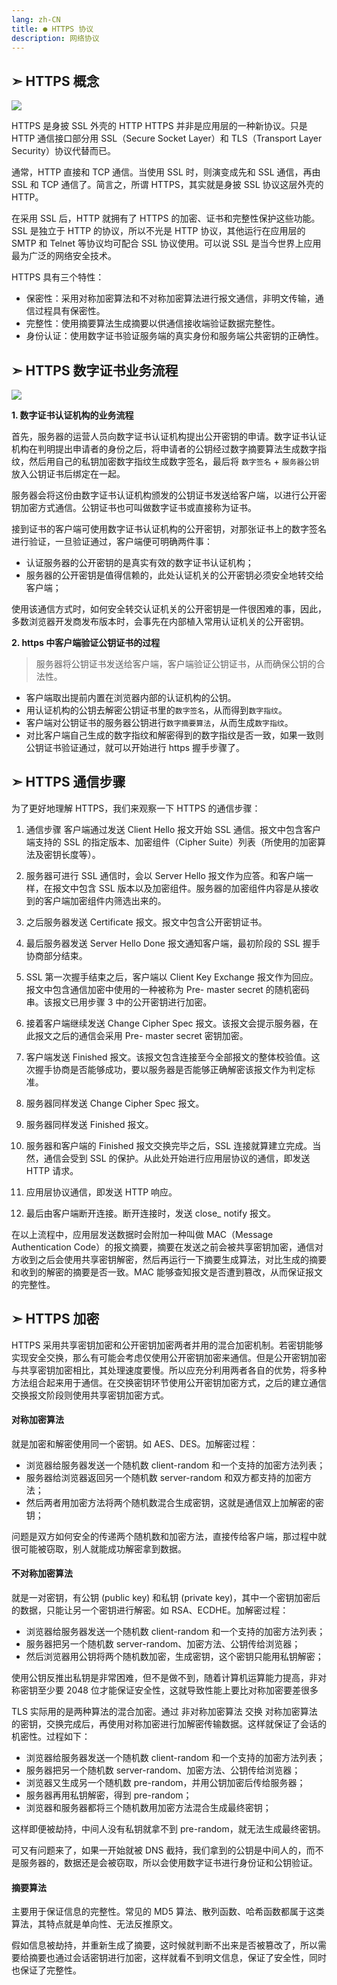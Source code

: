 ```yaml
---
lang: zh-CN
title: ● HTTPS 协议
description: 网络协议
---
```


## ➣ HTTPS 概念

![](https://nojsja.gitee.io/static-resources/images/interview/http-ssl.png)

HTTPS 是身披 SSL 外壳的 HTTP HTTPS 并非是应用层的一种新协议。只是 HTTP 通信接口部分用 SSL（Secure Socket Layer）和 TLS（Transport Layer Security）协议代替而已。

通常，HTTP 直接和 TCP 通信。当使用 SSL 时，则演变成先和 SSL 通信，再由 SSL 和 TCP 通信了。简言之，所谓 HTTPS，其实就是身披 SSL 协议这层外壳的 HTTP。

在采用 SSL 后，HTTP 就拥有了 HTTPS 的加密、证书和完整性保护这些功能。 SSL 是独立于 HTTP 的协议，所以不光是 HTTP 协议，其他运行在应用层的 SMTP 和 Telnet 等协议均可配合 SSL 协议使用。可以说 SSL 是当今世界上应用最为广泛的网络安全技术。

HTTPS 具有三个特性：

- 保密性：采用对称加密算法和不对称加密算法进行报文通信，非明文传输，通信过程具有保密性。
- 完整性：使用摘要算法生成摘要以供通信接收端验证数据完整性。
- 身份认证：使用数字证书验证服务端的真实身份和服务端公共密钥的正确性。

## ➣ HTTPS 数字证书业务流程

![](https://nojsja.gitee.io/static-resources/images/interview/https-process.jpg)

__1. 数字证书认证机构的业务流程__

首先，服务器的运营人员向数字证书认证机构提出公开密钥的申请。数字证书认证机构在判明提出申请者的身份之后，将申请者的公钥经过数字摘要算法生成数字指纹，然后用自己的私钥加密数字指纹生成数字签名，最后将 ` 数字签名 ` + ` 服务器公钥 ` 放入公钥证书后绑定在一起。

服务器会将这份由数字证书认证机构颁发的公钥证书发送给客户端，以进行公开密钥加密方式通信。公钥证书也可叫做数字证书或直接称为证书。

接到证书的客户端可使用数字证书认证机构的公开密钥，对那张证书上的数字签名进行验证，一旦验证通过，客户端便可明确两件事：

- 认证服务器的公开密钥的是真实有效的数字证书认证机构；
- 服务器的公开密钥是值得信赖的，此处认证机关的公开密钥必须安全地转交给客户端；

使用该通信方式时，如何安全转交认证机关的公开密钥是一件很困难的事，因此，多数浏览器开发商发布版本时，会事先在内部植入常用认证机关的公开密钥。

__2. https 中客户端验证公钥证书的过程__

> 服务器将公钥证书发送给客户端，客户端验证公钥证书，从而确保公钥的合法性。

- 客户端取出提前内置在浏览器内部的认证机构的公钥。
- 用认证机构的公钥去解密公钥证书里的`数字签名`，从而得到`数字指纹`。
- 客户端对公钥证书的服务器公钥进行`数字摘要算法`，从而生成`数字指纹`。
- 对比客户端自己生成的数字指纹和解密得到的数字指纹是否一致，如果一致则公钥证书验证通过，就可以开始进行 https 握手步骤了。

## ➣ HTTPS 通信步骤

为了更好地理解 HTTPS，我们来观察一下 HTTPS 的通信步骤：

1. 通信步骤  客户端通过发送  Client  Hello  报文开始 SSL  通信。报文中包含客户端支持的  SSL 的指定版本、加密组件（Cipher  Suite）列表（所使用的加密算法及密钥长度等）。

2. 服务器可进行 SSL 通信时，会以 Server Hello 报文作为应答。和客户端一样，在报文中包含 SSL 版本以及加密组件。服务器的加密组件内容是从接收到的客户端加密组件内筛选出来的。
3. 之后服务器发送 Certificate 报文。报文中包含公开密钥证书。
4. 最后服务器发送 Server Hello Done 报文通知客户端，最初阶段的 SSL 握手协商部分结束。
5. SSL 第一次握手结束之后，客户端以 Client Key Exchange 报文作为回应。报文中包含通信加密中使用的一种被称为 Pre- master secret 的随机密码串。该报文已用步骤 3 中的公开密钥进行加密。
6. 接着客户端继续发送 Change Cipher Spec 报文。该报文会提示服务器，在此报文之后的通信会采用 Pre- master secret 密钥加密。
7. 客户端发送 Finished 报文。该报文包含连接至今全部报文的整体校验值。这次握手协商是否能够成功，要以服务器是否能够正确解密该报文作为判定标准。
8. 服务器同样发送 Change Cipher Spec 报文。
9. 服务器同样发送 Finished 报文。
10. 服务器和客户端的 Finished 报文交换完毕之后，SSL 连接就算建立完成。当然，通信会受到 SSL 的保护。从此处开始进行应用层协议的通信，即发送 HTTP 请求。
11. 应用层协议通信，即发送 HTTP 响应。
12. 最后由客户端断开连接。断开连接时，发送 close_ notify 报文。

在以上流程中，应用层发送数据时会附加一种叫做 MAC（Message Authentication Code）的报文摘要，摘要在发送之前会被共享密钥加密，通信对方收到之后会使用共享密钥解密，然后再运行一下摘要生成算法，对比生成的摘要和收到的解密的摘要是否一致。MAC 能够查知报文是否遭到篡改，从而保证报文的完整性。

## ➣ HTTPS 加密

HTTPS 采用共享密钥加密和公开密钥加密两者并用的混合加密机制。若密钥能够实现安全交换，那么有可能会考虑仅使用公开密钥加密来通信。但是公开密钥加密与共享密钥加密相比，其处理速度要慢。所以应充分利用两者各自的优势，将多种方法组合起来用于通信。在交换密钥环节使用公开密钥加密方式，之后的建立通信交换报文阶段则使用共享密钥加密方式。

#### 对称加密算法

就是加密和解密使用同一个密钥。如 AES、DES。加解密过程：

- 浏览器给服务器发送一个随机数 client-random 和一个支持的加密方法列表；
- 服务器给浏览器返回另一个随机数 server-random 和双方都支持的加密方法；
- 然后两者用加密方法将两个随机数混合生成密钥，这就是通信双上加解密的密钥；

问题是双方如何安全的传递两个随机数和加密方法，直接传给客户端，那过程中就很可能被窃取，别人就能成功解密拿到数据。

#### 不对称加密算法

就是一对密钥，有公钥 (public key) 和私钥 (private key)，其中一个密钥加密后的数据，只能让另一个密钥进行解密。如 RSA、ECDHE。加解密过程：

- 浏览器给服务器发送一个随机数 client-random 和一个支持的加密方法列表；
- 服务器把另一个随机数 server-random、加密方法、公钥传给浏览器；
- 然后浏览器用公钥将两个随机数加密，生成密钥，这个密钥只能用私钥解密；

使用公钥反推出私钥是非常困难，但不是做不到，随着计算机运算能力提高，非对称密钥至少要 2048 位才能保证安全性，这就导致性能上要比对称加密要差很多

TLS 实际用的是两种算法的混合加密。通过 非对称加密算法 交换 对称加密算法 的密钥，交换完成后，再使用对称加密进行加解密传输数据。这样就保证了会话的机密性。过程如下：

- 浏览器给服务器发送一个随机数 client-random 和一个支持的加密方法列表；
- 服务器把另一个随机数 server-random、加密方法、公钥传给浏览器；
- 浏览器又生成另一个随机数 pre-random，并用公钥加密后传给服务器；
- 服务器再用私钥解密，得到 pre-random；
- 浏览器和服务器都将三个随机数用加密方法混合生成最终密钥；

这样即便被劫持，中间人没有私钥就拿不到 pre-random，就无法生成最终密钥。

可又有问题来了，如果一开始就被 DNS 截持，我们拿到的公钥是中间人的，而不是服务器的，数据还是会被窃取，所以会使用数字证书进行身份证和公钥验证。

#### 摘要算法

主要用于保证信息的完整性。常见的 MD5 算法、散列函数、哈希函数都属于这类算法，其特点就是单向性、无法反推原文。

假如信息被劫持，并重新生成了摘要，这时候就判断不出来是否被篡改了，所以需要给摘要也通过会话密钥进行加密，这样就看不到明文信息，保证了安全性，同时也保证了完整性。